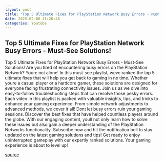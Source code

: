 ```yaml
---
layout: post
title: "Top 5 Ultimate Fixes for PlayStation Network Busy Errors - Must-See Solutions!"
date: 2025-02-08 11:20:48
categories: Youtube
---
```


## Top 5 Ultimate Fixes for PlayStation Network Busy Errors - Must-See Solutions!

Top 5 Ultimate Fixes for PlayStation Network Busy Errors - Must-See Solutions!
Are you tired of encountering busy errors on the PlayStation Network? Youre not alone! In this must-see playlist, weve ranked the top 5 ultimate fixes that will help you get back to gaming in no time. Whether youre a casual player or a hardcore gamer, these solutions are designed for everyone facing frustrating connectivity issues.
Join us as we dive into easy-to-follow troubleshooting steps that can resolve those pesky errors. Each video in this playlist is packed with valuable insights, tips, and tricks to enhance your gaming experience. From simple network adjustments to advanced methods, we cover it all!
Dont let busy errors ruin your gaming sessions. Discover the best fixes that have helped countless players around the globe. With our engaging content, youll not only learn how to solve these issues but also gain a deeper understanding of the PlayStation Networks functionality.
Subscribe now and hit the notification bell to stay updated on the latest gaming solutions and tips! Get ready to enjoy uninterrupted gameplay with our expertly ranked solutions. Your gaming experience is about to level up!

[source](https://www.youtube.com/playlist?list=PLKE2N6tdCjXf1gHzSKkpq6w5MAXO-tPkW)